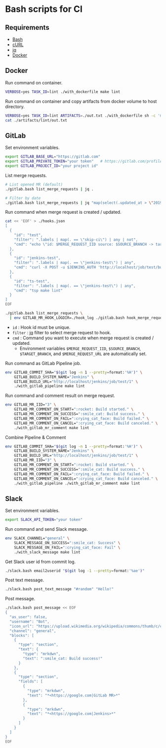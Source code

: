 # Bash scripts for CI

## Requirements

- [Bash](https://www.gnu.org/software/bash/)
- [cURL](https://curl.haxx.se/)
- [jq](https://stedolan.github.io/jq/)
- [Docker](https://www.docker.com)


## Docker

Run command on container.
```sh
VERBOSE=yes TASK_ID=lint ./with_dockerfile make lint
```

Run command on container and copy artifacts from docker volume to host directory.
```sh
VERBOSE=yes TASK_ID=lint ARTIFACTS=./out.txt ./with_dockerfile sh -c 'make lint > out.txt'
cat ./artifacts/lint/out.txt
```


## GitLab

Set environment variables.
```sh
export GITLAB_BASE_URL="https://gitlab.com"
export GITLAB_PRIVATE_TOKEN="your token"   # https://gitlab.com/profile/personal_access_tokens
export GITLAB_PROJECT_ID="your project id"
```

List merge requests.
```sh
# List opened MR (default)
./gitlab.bash list_merge_requests | jq .

# Filter by date
./gitlab.bash list_merge_requests | jq "map(select(.updated_at > \"2019-09-23T09:00:00.000Z\"))"
```

Run command when merge request is created / updated.
```sh
cat << 'EOF' > ./hooks.json
[
  {
    "id": "test",
    "filter": ".labels | map(. == \"skip-ci\") | any | not",
    "cmd": "echo \"id: $MERGE_REQUEST_IID source: $SOURCE_BRANCH -> target: $TARGET_BRANCH ($MERGE_REQUEST_URL)\""
  },
  {
    "id": "jenkins-test",
    "filter": ".labels | map(. == \"jenkins-test\") | any",
    "cmd": "curl -X POST -u $JENKINS_AUTH 'http://localhost/job/test/build' -F json=\"$(./gitlab.bash merge_request_json_for_jenkins)\""
  },
  {
    "id": "ts-test",
    "filter": ".labels | map(. == \"jenkins-test\") | any",
    "cmd": "tsp make lint"
  }
]
EOF

./gitlab.bash list_merge_requests \
  | env GITLAB_MR_HOOK_LOGDIR=./hook_log ./gitlab.bash hook_merge_requests ./hooks.json
```

- `id` : Hook id must be unique.
- `filter` : [jq](https://stedolan.github.io/jq/manual/) filter to select merge request to hook.
- `cmd` : Command you want to execute when merge request is created / updated.
  - Environment variables `$MERGE_REQUEST_IID`, `$SOURCE_BRANCH`, `$TARGET_BRANCH`, and `$MERGE_REQUEST_URL` are automatically set.


Run command as GitLab Pipeline job.
```sh
env GITLAB_COMMIT_SHA="$(git log -n 1 --pretty=format:'%H')" \
    GITLAB_BUILD_SYSTEM_NAME="Jenkins" \
    GITLAB_BUILD_URL="http://localhost/jenkins/job/test/1" \
    ./with_gitlab_pipeline make lint
```

Run command and comment result on merge request.
```sh
env GITLAB_MR_IID="3" \
    GITLAB_MR_COMMENT_ON_START=":rocket: Build started." \
    GITLAB_MR_COMMENT_ON_SUCCESS=":smile_cat: Build success." \
    GITLAB_MR_COMMENT_ON_FAIL=":crying_cat_face: Build failed." \
    GITLAB_MR_COMMENT_ON_CANCEL=":crying_cat_face: Build canceled." \
    ./with_gitlab_mr_comment make lint
```

Combine Pipeline & Comment
```sh
env GITLAB_COMMIT_SHA="$(git log -n 1 --pretty=format:'%H')" \
    GITLAB_BUILD_SYSTEM_NAME="Jenkins" \
    GITLAB_BUILD_URL="http://localhost/jenkins/job/test/1" \
    GITLAB_MR_IID="3" \
    GITLAB_MR_COMMENT_ON_START=":rocket: Build started." \
    GITLAB_MR_COMMENT_ON_SUCCESS=":smile_cat: Build success." \
    GITLAB_MR_COMMENT_ON_FAIL=":crying_cat_face: Build failed." \
    GITLAB_MR_COMMENT_ON_CANCEL=":crying_cat_face: Build canceled." \
    ./with_gitlab_pipeline ./with_gitlab_mr_comment make lint
```


## Slack

Set environment variables.
```sh
export SLACK_API_TOKEN="your token"
```

Run command and send Slack message.
```sh
env SLACK_CHANNEL="general" \
    SLACK_MESSAGE_ON_SUCCESS=":smile_cat: Success" \
    SLACK_MESSAGE_ON_FAIL=":crying_cat_face: Fail" \
    ./with_slack_message make lint
```

Get Slack user id from commit log.
```sh
./slack.bash email2userid "$(git log -1 --pretty=format:'%ae')"
```

Post text message.
```sh
./slack.bash post_text_message "#random" "Hello!"
```

Post message.
```sh
./slack.bash post_message << EOF
{
  "as_user": false,
  "username": "Bot",
  "icon_url": "https://upload.wikimedia.org/wikipedia/commons/thumb/c/cd/GNOME_Builder_Icon_%28hicolor%29.svg/240px-GNOME_Builder_Icon_%28hicolor%29.svg.png",
  "channel": "general",
  "blocks": [
    {
      "type": "section",
      "text": {
        "type": "mrkdwn",
        "text": ":smile_cat: Build success!"
      }
    },
    {
      "type": "section",
      "fields": [
        {
          "type": "mrkdwn",
          "text": "*<https://google.com|GitLab MR>*"
        },
        {
          "type": "mrkdwn",
          "text": "*<https://google.com|Jenkins>*"
        }
      ]
    }
  ]
}
EOF
```
